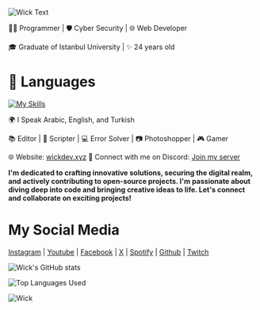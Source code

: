 ![Wick Text](https://readme-typing-svg.herokuapp.com?font=Fira+Code&pause=1000&color=5B3DFC&width=435&lines=Hi+there%2C+I'm+Wick+%F0%9F%91%8B)

👨‍💻 Programmer | 🛡️ Cyber Security | 🌐 Web Developer

🎓 Graduate of Istanbul University | ✨ 24 years old

# 🔧 Languages

[![My Skills](https://skillicons.dev/icons?i=cs,cpp,python,html,css,ts)](https://wickdev.xyz/)

🌍 I Speak Arabic, English, and Turkish

📚 Editor | 📜 Scripter | 💻 Error Solver | 📷 Photoshopper | 🎮 Gamer

🌐 Website: [wickdev.xyz](https://wickdev.xyz/)
💬 Connect with me on Discord: [Join my server](https://discord.gg/nAeWUVu3tK)

**I'm dedicated to crafting innovative solutions, securing the digital realm, and actively contributing to open-source projects. I'm passionate about diving deep into code and bringing creative ideas to life. Let's connect and collaborate on exciting projects!**

# My Social Media

[Instagram](https://www.instagram.com/mik__subhi) | [Youtube](https://www.youtube.com/channel/UCJzH5Ua9rWW-uUYzWh-jjQg) | [Facebook](https://www.facebook.com/Mik.subhi) | [X](https://twitter.com/WickJ007) | [Spotify](https://open.spotify.com/user/u649qsqyj5lebvo763ai6z56t) | [Github](https://github.com/Wickdev077) | [Twitch](https://www.twitch.tv/mik_subhi)

![Wick's GitHub stats](https://github-readme-stats.vercel.app/api?username=Wickdev077&show_icons=true&theme=transparent)

![Top Languages Used](https://github-readme-stats.vercel.app/api/top-langs/?username=Wickdev077&layout=donut)

![Wick](https://media.discordapp.net/attachments/1066439278932009021/1160217100388929636/New_Project_-_2023-10-04T194651.988-fotor-2023100717817.png?ex=6533db60&is=65216660&hm=ba0ec9bba57b11452679cc32e9f13a2af4e48e299696ecb5d77496b3d3067108&=&width=1285&height=675)
